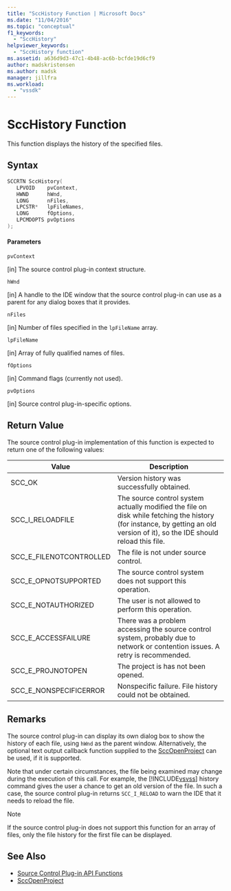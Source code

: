 ```yaml
---
title: "SccHistory Function | Microsoft Docs"
ms.date: "11/04/2016"
ms.topic: "conceptual"
f1_keywords:
  - "SccHistory"
helpviewer_keywords:
  - "SccHistory function"
ms.assetid: a636d9d3-47c1-4b48-ac6b-bcfde19d6cf9
author: madskristensen
ms.author: madsk
manager: jillfra
ms.workload:
  - "vssdk"
---
```

# SccHistory Function
This function displays the history of the specified files.

## Syntax

```cpp
SCCRTN SccHistory(
   LPVOID    pvContext,
   HWND      hWnd,
   LONG      nFiles,
   LPCSTR*   lpFileNames,
   LONG      fOptions,
   LPCMDOPTS pvOptions
);
```

#### Parameters
 `pvContext`

[in] The source control plug-in context structure.

 `hWnd`

[in] A handle to the IDE window that the source control plug-in can use as a parent for any dialog boxes that it provides.

 `nFiles`

[in] Number of files specified in the `lpFileName` array.

 `lpFileName`

[in] Array of fully qualified names of files.

 `fOptions`

[in] Command flags (currently not used).

 `pvOptions`

[in] Source control plug-in-specific options.

## Return Value
 The source control plug-in implementation of this function is expected to return one of the following values:

|Value|Description|
|-----------|-----------------|
|SCC_OK|Version history was successfully obtained.|
|SCC_I_RELOADFILE|The source control system actually modified the file on disk while fetching the history (for instance, by getting an old version of it), so the IDE should reload this file.|
|SCC_E_FILENOTCONTROLLED|The file is not under source control.|
|SCC_E_OPNOTSUPPORTED|The source control system does not support this operation.|
|SCC_E_NOTAUTHORIZED|The user is not allowed to perform this operation.|
|SCC_E_ACCESSFAILURE|There was a problem accessing the source control system, probably due to network or contention issues. A retry is recommended.|
|SCC_E_PROJNOTOPEN|The project is has not been opened.|
|SCC_E_NONSPECIFICERROR|Nonspecific failure. File history could not be obtained.|

## Remarks
 The source control plug-in can display its own dialog box to show the history of each file, using `hWnd` as the parent window. Alternatively, the optional text output callback function supplied to the [SccOpenProject](../extensibility/sccopenproject-function.md) can be used, if it is supported.

 Note that under certain circumstances, the file being examined may change during the execution of this call. For example, the [!INCLUDE[vsvss](../extensibility/includes/vsvss_md.md)] history command gives the user a chance to get an old version of the file. In such a case, the source control plug-in returns `SCC_I_RELOAD` to warn the IDE that it needs to reload the file.

> [!NOTE]
> If the source control plug-in does not support this function for an array of files, only the file history for the first file can be displayed.

## See Also
- [Source Control Plug-in API Functions](../extensibility/source-control-plug-in-api-functions.md)
- [SccOpenProject](../extensibility/sccopenproject-function.md)